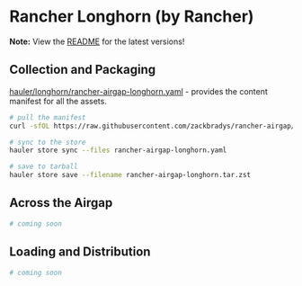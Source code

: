 # Rancher Longhorn (by Rancher)

**Note:** View the [README](https://github.com/zackbradys/rancher-airgap/blob/main/README.md) for the latest versions!

## Collection and Packaging

[hauler/longhorn/rancher-airgap-longhorn.yaml](https://github.com/zackbradys/rancher-airgap/blob/main/hauler/longhorn/rancher-airgap-longhorn.yaml) - provides the content manifest for all the assets.

```bash
# pull the manifest
curl -sfOL https://raw.githubusercontent.com/zackbradys/rancher-airgap/main/hauler/longhorn/rancher-airgap-longhorn.yaml

# sync to the store
hauler store sync --files rancher-airgap-longhorn.yaml

# save to tarball
hauler store save --filename rancher-airgap-longhorn.tar.zst
```

## Across the Airgap

```bash
# coming soon
```

## Loading and Distribution

```bash
# coming soon
```
